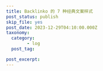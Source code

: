 ```yaml
---
title: Backlinko 的 7 种经典文案样式
post_status: publish
skip_file: yes
post_date: 2023-12-29T04:10:00.000Z
taxonomy:
  category:
        - log
  post_tag:

post_excerpt: 
---
```

